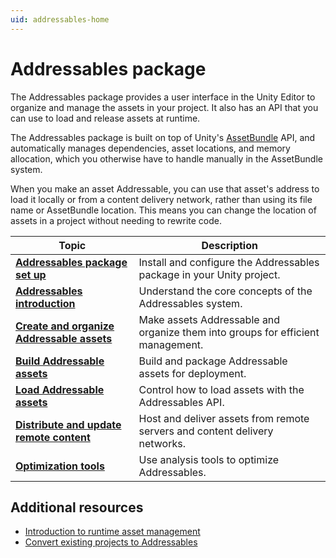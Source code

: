 ```yaml
---
uid: addressables-home
---
```


# Addressables package

The Addressables package provides a user interface in the Unity Editor to organize and manage the assets in your project. It also has an API that you can use to load and release assets at runtime.

The Addressables package is built on top of Unity's [AssetBundle](xref:um-asset-bundles-intro) API, and automatically manages dependencies, asset locations, and memory allocation, which you otherwise have to handle manually in the AssetBundle system.

When you make an asset Addressable, you can use that asset's address to load it locally or from a content delivery network, rather than using its file name or AssetBundle location. This means you can change the location of assets in a project without needing to rewrite code.

|**Topic**|**Description**|
|---|---|
|**[Addressables package set up](AddressableAssetsGettingStarted.md)**|Install and configure the Addressables package in your Unity project.|
|**[Addressables introduction](AddressableAssetsOverview.md)**|Understand the core concepts of the Addressables system.|
|**[Create and organize Addressable assets](AddressableAssetsDevelopmentCycle.md)**|Make assets Addressable and organize them into groups for efficient management.|
|**[Build Addressable assets](Builds.md)**|Build and package Addressable assets for deployment.|
|**[Load Addressable assets](LoadingAddressableAssets.md)**|Control how to load assets with the Addressables API.|
|**[Distribute and update remote content](RemoteContentDistribution.md)**|Host and deliver assets from remote servers and content delivery networks.|
|**[Optimization tools](optimization-tools.md)**|Use analysis tools to optimize Addressables.|

## Additional resources

* [Introduction to runtime asset management](xref:um-assets-managing-introduction)
* [Convert existing projects to Addressables](convert-existing-projects.md)